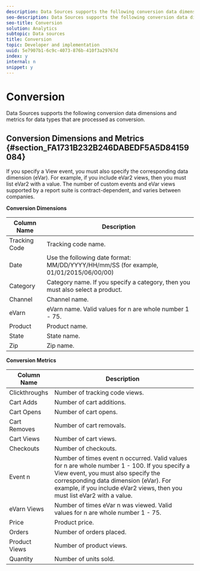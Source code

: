 ```yaml
---
description: Data Sources supports the following conversion data dimensions and metrics for data types that are processed as conversion.
seo-description: Data Sources supports the following conversion data dimensions and metrics for data types that are processed as conversion.
seo-title: Conversion
solution: Analytics
subtopic: Data sources
title: Conversion
topic: Developer and implementation
uuid: 5e7907b1-6c9c-4073-876b-410f3a29767d
index: y
internal: n
snippet: y
---
```


# Conversion

Data Sources supports the following conversion data dimensions and metrics for data types that are processed as conversion.

## Conversion Dimensions and Metrics {#section_FA1731B232B246DABEDF5A5D84159084}

If you specify a View event, you must also specify the corresponding data dimension (eVar). For example, if you include eVar2 views, then you must list eVar2 with a value. The number of custom events and eVar views supported by a report suite is contract-dependent, and varies between companies. 

<p class="head"> <b>Conversion Dimensions</b> </p>

| Column Name  | Description  |
|--- |--- |
|Tracking Code|Tracking code name.|
|Date|Use the following date format:  MM/DD/YYYY/HH/mm/SS (for example,  01/01/2015/06/00/00)|
|Category|Category name.  If you specify a category, then you must also select a product.|
|Channel|Channel name.|
|eVarn|eVarn name. Valid values for n are whole number 1 - 75.|
|Product|Product name.|
|State|State name.|
|Zip|Zip name.|

<p class="head"> <b>Conversion Metrics</b> </p>

| Column Name  | Description  |
|--- |--- |
|Clickthroughs|Number of tracking code views.|
|Cart Adds|Number of cart additions.|
|Cart Opens|Number of cart opens.|
|Cart Removes|Number of cart removals.|
|Cart Views|Number of cart views.|
|Checkouts|Number of checkouts.|
|Event n|Number of times event n occurred. Valid values for n are whole number 1 - 100.  If you specify a View event, you must also specify the corresponding data dimension (eVar). For example, if you include eVar2 views, then you must list eVar2 with a value.|
|eVarn Views|Number of times eVar n was viewed. Valid values for n are whole number 1 - 75.|
|Price|Product price.|
|Orders|Number of orders placed.|
|Product Views|Number of product views.|
|Quantity|Number of units sold.|